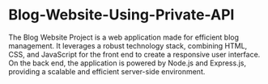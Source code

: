 # Blog-Website-Using-Private-API
The Blog Website Project is a web application made for efficient blog management. It leverages a robust technology stack, combining HTML, CSS, and JavaScript for the front end to create a responsive user interface. On the back end, the application is powered by Node.js and Express.js, providing a scalable and efficient server-side environment.
